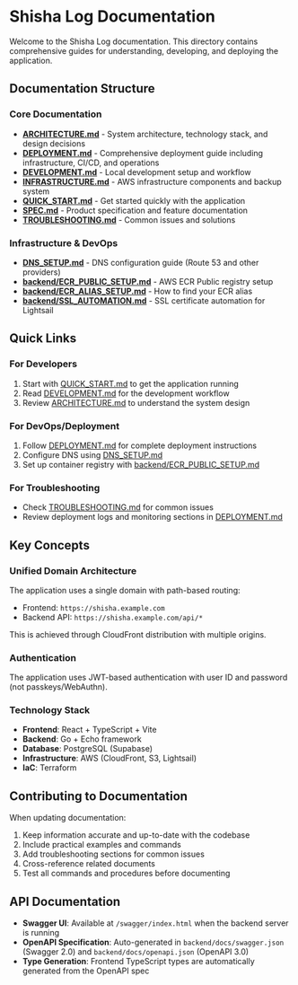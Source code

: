 # Shisha Log Documentation

Welcome to the Shisha Log documentation. This directory contains comprehensive guides for understanding, developing, and deploying the application.

## Documentation Structure

### Core Documentation

- **[ARCHITECTURE.md](./ARCHITECTURE.md)** - System architecture, technology stack, and design decisions
- **[DEPLOYMENT.md](./DEPLOYMENT.md)** - Comprehensive deployment guide including infrastructure, CI/CD, and operations
- **[DEVELOPMENT.md](./DEVELOPMENT.md)** - Local development setup and workflow
- **[INFRASTRUCTURE.md](./INFRASTRUCTURE.md)** - AWS infrastructure components and backup system
- **[QUICK_START.md](./QUICK_START.md)** - Get started quickly with the application
- **[SPEC.md](./SPEC.md)** - Product specification and feature documentation
- **[TROUBLESHOOTING.md](./TROUBLESHOOTING.md)** - Common issues and solutions

### Infrastructure & DevOps

- **[DNS_SETUP.md](./DNS_SETUP.md)** - DNS configuration guide (Route 53 and other providers)
- **[backend/ECR_PUBLIC_SETUP.md](./backend/ECR_PUBLIC_SETUP.md)** - AWS ECR Public registry setup
- **[backend/ECR_ALIAS_SETUP.md](./backend/ECR_ALIAS_SETUP.md)** - How to find your ECR alias
- **[backend/SSL_AUTOMATION.md](./backend/SSL_AUTOMATION.md)** - SSL certificate automation for Lightsail

## Quick Links

### For Developers
1. Start with [QUICK_START.md](./QUICK_START.md) to get the application running
2. Read [DEVELOPMENT.md](./DEVELOPMENT.md) for the development workflow
3. Review [ARCHITECTURE.md](./ARCHITECTURE.md) to understand the system design

### For DevOps/Deployment
1. Follow [DEPLOYMENT.md](./DEPLOYMENT.md) for complete deployment instructions
2. Configure DNS using [DNS_SETUP.md](./DNS_SETUP.md)
3. Set up container registry with [backend/ECR_PUBLIC_SETUP.md](./backend/ECR_PUBLIC_SETUP.md)

### For Troubleshooting
- Check [TROUBLESHOOTING.md](./TROUBLESHOOTING.md) for common issues
- Review deployment logs and monitoring sections in [DEPLOYMENT.md](./DEPLOYMENT.md)

## Key Concepts

### Unified Domain Architecture
The application uses a single domain with path-based routing:
- Frontend: `https://shisha.example.com`
- Backend API: `https://shisha.example.com/api/*`

This is achieved through CloudFront distribution with multiple origins.

### Authentication
The application uses JWT-based authentication with user ID and password (not passkeys/WebAuthn).

### Technology Stack
- **Frontend**: React + TypeScript + Vite
- **Backend**: Go + Echo framework
- **Database**: PostgreSQL (Supabase)
- **Infrastructure**: AWS (CloudFront, S3, Lightsail)
- **IaC**: Terraform

## Contributing to Documentation

When updating documentation:
1. Keep information accurate and up-to-date with the codebase
2. Include practical examples and commands
3. Add troubleshooting sections for common issues
4. Cross-reference related documents
5. Test all commands and procedures before documenting

## API Documentation

- **Swagger UI**: Available at `/swagger/index.html` when the backend server is running
- **OpenAPI Specification**: Auto-generated in `backend/docs/swagger.json` (Swagger 2.0) and `backend/docs/openapi.json` (OpenAPI 3.0)
- **Type Generation**: Frontend TypeScript types are automatically generated from the OpenAPI spec
